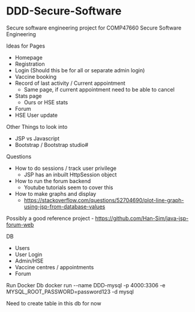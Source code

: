 # DDD-Secure-Software
Secure software engineering project for COMP47660 Secure Software Engineering 


Ideas for Pages
  - Homepage
  - Registration
  - Login (Should this be for all or separate admin login)
  - Vaccine booking
  - Record of last activity / Current appointment
    - Same page, if current appointment need to be able to cancel
  - Stats page
    - Ours or HSE stats
  - Forum 
  - HSE User update


Other Things to look into
  - JSP vs Javascript
  - Bootstrap / Bootstrap studio#


Questions
 - How to do sessions / track user privilege
   - JSP has an inbuilt HttpSession object
 - How to run the forum backend
   - Youtube tutorials seem to cover this
 - How to make graphs and display
   - https://stackoverflow.com/questions/52704690/plot-line-graph-using-jsp-from-database-values


Possibly a good reference project - https://github.com/Han-Sim/java-jsp-forum-web

DB
 - Users
 - User Login
 - Admin/HSE
 - Vaccine centres / appointments
 - Forum

Run Docker Db
docker run --name DDD-mysql -p 4000:3306 -e MYSQL_ROOT_PASSWORD=password123 -d mysql

Need to create table in this db for now
